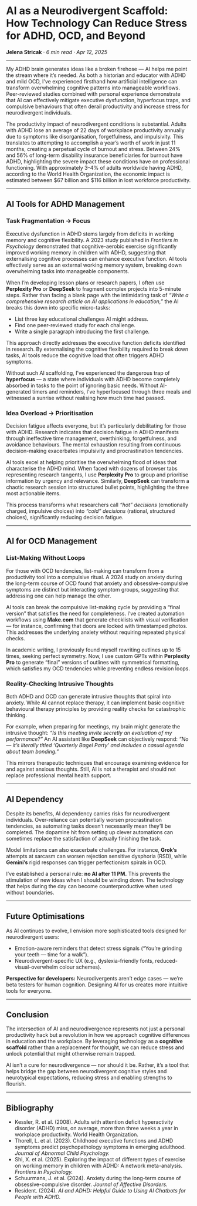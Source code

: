 # AI as a Neurodivergent Scaffold: How Technology Can Reduce Stress for ADHD, OCD, and Beyond
**Jelena Stricak** · *6 min read · Apr 12, 2025*

---

My ADHD brain generates ideas like a broken firehose — AI helps me point the stream where it’s needed. As both a historian and educator with ADHD and mild OCD, I’ve experienced firsthand how artificial intelligence can transform overwhelming cognitive patterns into manageable workflows. Peer-reviewed studies combined with personal experience demonstrate that AI can effectively mitigate executive dysfunction, hyperfocus traps, and compulsive behaviours that often derail productivity and increase stress for neurodivergent individuals.

The productivity impact of neurodivergent conditions is substantial. Adults with ADHD lose an average of 22 days of workplace productivity annually due to symptoms like disorganisation, forgetfulness, and impulsivity. This translates to attempting to accomplish a year’s worth of work in just 11 months, creating a perpetual cycle of burnout and stress. Between 24% and 56% of long-term disability insurance beneficiaries for burnout have ADHD, highlighting the severe impact these conditions have on professional functioning. With approximately 3–4% of adults worldwide having ADHD, according to the World Health Organization, the economic impact is estimated between $67 billion and $116 billion in lost workforce productivity.


---

## AI Tools for ADHD Management

### Task Fragmentation → Focus
Executive dysfunction in ADHD stems largely from deficits in working memory and cognitive flexibility. A 2023 study published in *Frontiers in Psychology* demonstrated that cognitive-aerobic exercise significantly improved working memory in children with ADHD, suggesting that externalising cognitive processes can enhance executive function. AI tools effectively serve as an external working memory system, breaking down overwhelming tasks into manageable components.

When I’m developing lesson plans or research papers, I often use **Perplexity Pro** or **DeepSeek** to fragment complex projects into 5-minute steps. Rather than facing a blank page with the intimidating task of *“Write a comprehensive research article on AI applications in education,”* the AI breaks this down into specific micro-tasks:  

- List three key educational challenges AI might address.  
- Find one peer-reviewed study for each challenge.  
- Write a single paragraph introducing the first challenge.  

This approach directly addresses the executive function deficits identified in research. By externalising the cognitive flexibility required to break down tasks, AI tools reduce the cognitive load that often triggers ADHD symptoms.

Without such AI scaffolding, I’ve experienced the dangerous trap of **hyperfocus** — a state where individuals with ADHD become completely absorbed in tasks to the point of ignoring basic needs. Without AI-generated timers and reminders, I’ve hyperfocused through three meals and witnessed a sunrise without realising how much time had passed.

### Idea Overload → Prioritisation
Decision fatigue affects everyone, but it’s particularly debilitating for those with ADHD. Research indicates that decision fatigue in ADHD manifests through ineffective time management, overthinking, forgetfulness, and avoidance behaviours. The mental exhaustion resulting from continuous decision-making exacerbates impulsivity and procrastination tendencies.

AI tools excel at helping prioritise the overwhelming flood of ideas that characterise the ADHD mind. When faced with dozens of browser tabs representing research tangents, I use **Perplexity Pro** to group and prioritise information by urgency and relevance. Similarly, **DeepSeek** can transform a chaotic research session into structured bullet points, highlighting the three most actionable items.

This process transforms what researchers call *“hot” decisions* (emotionally charged, impulsive choices) into *“cold” decisions* (rational, structured choices), significantly reducing decision fatigue.


---

## AI for OCD Management

### List-Making Without Loops
For those with OCD tendencies, list-making can transform from a productivity tool into a compulsive ritual. A 2024 study on anxiety during the long-term course of OCD found that anxiety and obsessive-compulsive symptoms are distinct but interacting symptom groups, suggesting that addressing one can help manage the other.

AI tools can break the compulsive list-making cycle by providing a “final version” that satisfies the need for completeness. I’ve created automation workflows using **Make.com** that generate checklists with visual verification — for instance, confirming that doors are locked with timestamped photos. This addresses the underlying anxiety without requiring repeated physical checks.

In academic writing, I previously found myself rewriting outlines up to 15 times, seeking perfect symmetry. Now, I use custom GPTs within **Perplexity Pro** to generate “final” versions of outlines with symmetrical formatting, which satisfies my OCD tendencies while preventing endless revision loops.

### Reality-Checking Intrusive Thoughts
Both ADHD and OCD can generate intrusive thoughts that spiral into anxiety. While AI cannot replace therapy, it can implement basic cognitive behavioural therapy principles by providing reality checks for catastrophic thinking.

For example, when preparing for meetings, my brain might generate the intrusive thought: *“Is this meeting invite secretly an evaluation of my performance?”* An AI assistant like **DeepSeek** can objectively respond: *“No — it’s literally titled ‘Quarterly Bagel Party’ and includes a casual agenda about team bonding.”*

This mirrors therapeutic techniques that encourage examining evidence for and against anxious thoughts. Still, AI is not a therapist and should not replace professional mental health support.

---

## AI Dependency
Despite its benefits, AI dependency carries risks for neurodivergent individuals. Over-reliance can potentially worsen procrastination tendencies, as automating tasks doesn’t necessarily mean they’ll be completed. The dopamine hit from setting up clever automations can sometimes replace the satisfaction of actually finishing the task.

Model limitations can also exacerbate challenges. For instance, **Grok’s** attempts at sarcasm can worsen rejection sensitive dysphoria (RSD), while **Gemini’s** rigid responses can trigger perfectionism spirals in OCD.

I’ve established a personal rule: **no AI after 11 PM.** This prevents the stimulation of new ideas when I should be winding down. The technology that helps during the day can become counterproductive when used without boundaries.

---

## Future Optimisations
As AI continues to evolve, I envision more sophisticated tools designed for neurodivergent users:

- Emotion-aware reminders that detect stress signals (“You’re grinding your teeth — time for a walk”).  
- Neurodivergent-specific UX (e.g., dyslexia-friendly fonts, reduced-visual-overwhelm colour schemes).  

**Perspective for developers:** Neurodivergents aren’t edge cases — we’re beta testers for human cognition. Designing AI for us creates more intuitive tools for everyone.

---

## Conclusion
The intersection of AI and neurodivergence represents not just a personal productivity hack but a revolution in how we approach cognitive differences in education and the workplace. By leveraging technology as a **cognitive scaffold** rather than a replacement for thought, we can reduce stress and unlock potential that might otherwise remain trapped.

AI isn’t a cure for neurodivergence — nor should it be. Rather, it’s a tool that helps bridge the gap between neurodivergent cognitive styles and neurotypical expectations, reducing stress and enabling strengths to flourish.

---

## Bibliography
- Kessler, R. et al. (2008). Adults with attention deficit hyperactivity disorder (ADHD) miss, on average, more than three weeks a year in workplace productivity. World Health Organization.  
- Thorell, L. et al. (2023). Childhood executive functions and ADHD symptoms predict psychopathology symptoms in emerging adulthood. *Journal of Abnormal Child Psychology.*  
- Shi, X. et al. (2025). Exploring the impact of different types of exercise on working memory in children with ADHD: A network meta-analysis. *Frontiers in Psychology.*  
- Schuurmans, J. et al. (2024). Anxiety during the long-term course of obsessive-compulsive disorder. *Journal of Affective Disorders.*  
- Resident. (2024). *AI and ADHD: Helpful Guide to Using AI Chatbots for People with ADHD.*  
